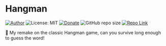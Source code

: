 # Hangman
[![Author](https://img.shields.io/badge/Author-ianramzy-brightgreen.svg)](https://ianramzy.com)
![License: MIT](https://img.shields.io/badge/License-MIT-yellow.svg) 
[![Donate](https://img.shields.io/badge/Donate-PayPal-brightgreen.svg)](https://paypal.me/ianramzy)
![GitHub repo size](https://img.shields.io/github/repo-size/ianramzy/hangman.svg)
[![Repo Link](https://img.shields.io/badge/Repo-Link-black.svg)](https://github.com/ianramzy/hangman)

🤠 My remake on the classic Hangman game, can you survive long enough to guess the word!
